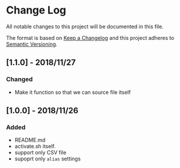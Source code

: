# Change Log
All notable changes to this project will be documented in this file.

The format is based on [Keep a Changelog](http://keepachangelog.com/)
and this project adheres to [Semantic Versioning](http://semver.org/).

## [1.1.0] - 2018/11/27
### Changed
  - Make it function so that we can source file itself

## [1.0.0] - 2018/11/26
### Added
  - README.md
  - activate.sh itself.
  - support only CSV file
  - supoprt only `alias` settings
